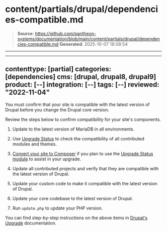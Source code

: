 # content/partials/drupal/dependencies-compatible.md

> **Source**: https://github.com/pantheon-systems/documentation/blob/main/content/partials/drupal/dependencies-compatible.md
> **Generated**: 2025-10-07 18:08:54

---

---
contenttype: [partial]
categories: [dependencies]
cms: [drupal, drupal8, drupal9]
product: [--]
integration: [--]
tags: [--]
reviewed: "2022-11-04"
---

You must confirm that your site is compatible with the latest version of Drupal before you change the Drupal core version.
 
Review the steps below to confirm compatibility for your site's components.

1. Update to the latest version of MariaDB in all environments.

1. Use [Upgrade Status](https://www.drupal.org/project/upgrade_status) to check the compatibility of all contributed modules and themes.

1. [Convert your site to Composer](/guides/composer-convert) if you plan to use the [Upgrade Status module](https://www.drupal.org/project/upgrade_status/) to assist in your upgrade.

1. Update all contributed projects and verify that they are compatible with the latest version of Drupal.

1. Update your custom code to make it compatible with the latest version of Drupal.

1. Update your core codebase to the latest version of Drupal.

1. Run `update.php` to update your PHP version.

You can find step-by-step instructions on the above items in [Drupal's Upgrade](https://www.drupal.org/docs/upgrading-drupal) documentation.